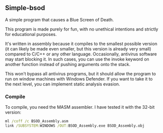## Simple-bsod
A simple program that causes a Blue Screen of Death.

This program is made purely for fun, with no unethical intentions and strictly for educational purposes.

It's written in assembly because it compiles to the smallest possible version (it can likely be made even smaller, but this version is already very small) compared to C/C++ or any other language. Occasionally, antivirus software may start blocking it. In such cases, you can use the invoke keyword on another function instead of pushing arguments onto the stack.

This won't bypass all antivirus programs, but it should allow the program to run on window machines with Windows Defender. If you want to take it to the next level, you can implement static analysis evasion.

### Compile
To compile, you need the MASM assembler. I have tested it with the 32-bit version:

```cmd
ml /coff /c BSOD_Assembly.asm
link /SUBSYSTEM:WINDOWS /OUT:BSOD_Assembly.exe BSOD_Assembly.obj
```
